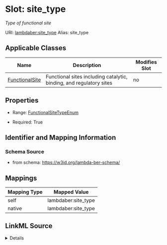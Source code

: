 

# Slot: site_type 


_Type of functional site_





URI: [lambdaber:site_type](https://w3id.org/lambda-ber-schema/site_type)
Alias: site_type

<!-- no inheritance hierarchy -->





## Applicable Classes

| Name | Description | Modifies Slot |
| --- | --- | --- |
| [FunctionalSite](FunctionalSite.md) | Functional sites including catalytic, binding, and regulatory sites |  no  |






## Properties

* Range: [FunctionalSiteTypeEnum](FunctionalSiteTypeEnum.md)

* Required: True




## Identifier and Mapping Information






### Schema Source


* from schema: https://w3id.org/lambda-ber-schema/




## Mappings

| Mapping Type | Mapped Value |
| ---  | ---  |
| self | lambdaber:site_type |
| native | lambdaber:site_type |




## LinkML Source

<details>
```yaml
name: site_type
description: Type of functional site
from_schema: https://w3id.org/lambda-ber-schema/
rank: 1000
alias: site_type
owner: FunctionalSite
domain_of:
- FunctionalSite
range: FunctionalSiteTypeEnum
required: true

```
</details>